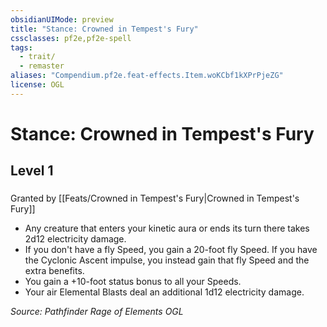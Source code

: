 ```yaml
---
obsidianUIMode: preview
title: "Stance: Crowned in Tempest's Fury"
cssclasses: pf2e,pf2e-spell
tags:
  - trait/
  - remaster
aliases: "Compendium.pf2e.feat-effects.Item.woKCbf1kXPrPjeZG"
license: OGL
---
```

# Stance: Crowned in Tempest's Fury
## Level 1
### 






Granted by [[Feats/Crowned in Tempest's Fury|Crowned in Tempest's Fury]]

*   Any creature that enters your kinetic aura or ends its turn there takes 2d12 electricity damage.
*   If you don't have a fly Speed, you gain a 20-foot fly Speed. If you have the Cyclonic Ascent impulse, you instead gain that fly Speed and the extra benefits.
*   You gain a +10-foot status bonus to all your Speeds.
*   Your air Elemental Blasts deal an additional 1d12 electricity damage.

*Source: Pathfinder Rage of Elements*
*OGL*